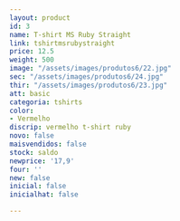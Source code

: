 ```yaml
---
layout: product
id: 3
name: T-shirt MS Ruby Straight
link: tshirtmsrubystraight
price: 12.5
weight: 500
image: "/assets/images/produtos6/22.jpg"
sec: "/assets/images/produtos6/24.jpg"
thir: "/assets/images/produtos6/23.jpg"
att: basic
categoria: tshirts
color:
- Vermelho
discrip: vermelho t-shirt ruby
novo: false
maisvendidos: false
stock: saldo
newprice: '17,9'
four: ''
new: false
inicial: false
inicialhat: false

---
```

